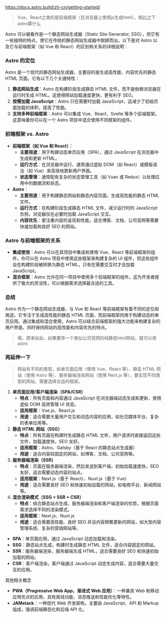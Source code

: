 https://docs.astro.build/zh-cn/getting-started/

> Vue、React之类的是前端框架（在浏览器上使用js生成html），相比之下astro算什么

Astro 可以被看作是一个静态网站生成器（Static Site Generator, SSG），但它有一些独特的特点，使它在传统的静态网站生成器中脱颖而出。以下是对 Astro 以及它与前端框架（如 Vue 和 React）的区别和关系的详细说明：

### Astro 的定位
Astro 是一个现代的静态网站生成器，主要目的是生成高性能、内容优先的静态 HTML 页面。它有以下几个关键特性：
1. **静态网站生成**：Astro 在构建阶段生成静态 HTML 文件，而不是依赖浏览器在运行时生成 HTML。这使得网站加载速度更快，更有利于 SEO。
2. **按需加载 JavaScript**：Astro 只在需要时加载 JavaScript，这减少了初始页面加载的体积，提高了性能。
3. **支持多种前端框架**：Astro 可以集成 Vue、React、Svelte 等多个前端框架。这意味着你可以在一个 Astro 项目中混合使用不同框架的组件。

### 前端框架 vs. Astro
- **前端框架（如 Vue 和 React）**：
  - **主要用途**：用于构建动态单页应用（SPA），通过 JavaScript 在浏览器中生成和更新 HTML。
  - **运行方式**：在浏览器中运行，通常通过虚拟 DOM（如 React）或模板语法（如 Vue）来高效地更新用户界面。
  - **状态管理**：通常配有复杂的状态管理工具（如 Vuex 或 Redux）以处理应用中的数据流和状态。
- **Astro**：
  - **主要用途**：用于构建静态网站和静态内容页面，生成高性能的静态 HTML 文件。
  - **运行方式**：在构建阶段生成静态 HTML 文件，减少运行时的 JavaScript 负担。浏览器仅在必要时加载 JavaScript 交互。
  - **内容优先**：更注重内容的呈现和性能，适合博客、文档、公司官网等需要快速加载和良好 SEO 的网站。

### Astro 与前端框架的关系
- **集成使用**：Astro 可以在其项目中集成和使用 Vue、React 等前端框架的组件。你可以在 Astro 项目中使用这些框架来构建复杂的 UI 组件，但这些组件会在构建阶段被转换为静态 HTML，只有在需要交互时才会加载 JavaScript。
- **混合框架**：Astro 允许在同一项目中使用多个前端框架的组件。这为开发者提供了极大的灵活性，可以根据需求选择最合适的工具。

### 总结
Astro 作为一个静态网站生成器，与 Vue 和 React 等前端框架有着不同的定位和用途。它专注于生成高性能的静态 HTML 页面，而前端框架则用于构建动态的单页应用。通过集成和混合使用，Astro 可以结合前端框架的强大功能来构建复杂的用户界面，同时保持网站的高性能和内容优先的特点。

> 哦，原来如此，如果要弄一个类似公司官网的纯静态html网站，就可以用astro

### 再延伸一下 
> 网站有不同的类型，如单页面应用（使用 Vue、React 等）、静态 HTML 网站（使用 Astro 等）、服务器端渲染网站（使用 Next.js 等），要实现不同类型的网站，需要选择合适的框架。

1. **单页面应用/客户端渲染（SPA/CSR）**
   - **特点**：所有页面和内容通过 JavaScript 在浏览器端动态生成和更新，使用虚拟 DOM 高效管理 UI 状态。
   - **适用框架**：Vue.js、React.js
   - **用途**：适合需要大量用户交互和动态内容的应用，如社交媒体平台、复杂的表单应用等。
2. **静态 HTML 网站（SSG）**
   - **特点**：所有页面在构建时生成静态 HTML 文件，用户请求时直接返回这些文件，加载速度快，SEO 友好。
   - **适用框架**：Astro、Gatsby（基于 React 的静态站点生成器）
   - **用途**：适合内容较固定的网站，如博客、文档、公司官网等。
3. **服务器端渲染（SSR）**
   - **特点**：页面在服务器端渲染，然后发送到客户端，初始加载速度快，SEO 友好，适合需要动态内容的站点。
   - **适用框架**：Next.js（基于 React）、Nuxt.js（基于 Vue）
   - **用途**：适合需要良好 SEO 和快速初始加载的网站，如电商平台、新闻网站等。
4. **混合渲染模式（SSG + SSR + CSR）**
   - **特点**：结合静态站点生成、服务器端渲染和客户端渲染的优势，根据页面需求选择不同的渲染模式。
   - **适用框架**：Next.js、Nuxt.js
   - **用途**：适合需要高性能、良好 SEO 并且内容频繁更新的网站，如大型内容管理系统、复杂的营销网站等。

- **SPA**：单页面应用，通过 JavaScript 动态加载和渲染。
- **SSG**：静态站点生成，构建时生成静态 HTML 文件，适合内容固定的网站。
- **SSR**：服务器端渲染，服务器端生成 HTML，适合需要良好 SEO 和快速初始加载的网站。
- **CSR**：客户端渲染，客户端通过 JavaScript 动态生成内容，适合需要大量交互的应用。

其他相关概念
- **PWA（Progressive Web App，渐进式 Web 应用）**：一种兼具 Web 和移动应用优点的应用，具有离线功能、消息推送和性能优化等特性。
- **JAMstack**：一种现代 Web 开发架构，主要由 JavaScript、API 和 Markup 组成，强调前端静态化和后端 API 化。